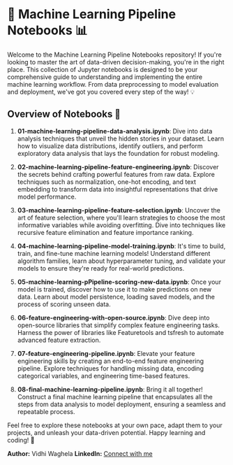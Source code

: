 # 🚀 Machine Learning Pipeline Notebooks 📊

Welcome to the Machine Learning Pipeline Notebooks repository! If you're looking to master the art of data-driven decision-making, you're in the right place. This collection of Jupyter notebooks is designed to be your comprehensive guide to understanding and implementing the entire machine learning workflow. From data preprocessing to model evaluation and deployment, we've got you covered every step of the way! 💡

## Overview of Notebooks 📝

1. **01-machine-learning-pipeline-data-analysis.ipynb**: Dive into data analysis techniques that unveil the hidden stories in your dataset. Learn how to visualize data distributions, identify outliers, and perform exploratory data analysis that lays the foundation for robust modeling.

2. **02-machine-learning-pipeline-feature-engineering.ipynb**: Discover the secrets behind crafting powerful features from raw data. Explore techniques such as normalization, one-hot encoding, and text embedding to transform data into insightful representations that drive model performance.

3. **03-machine-learning-pipeline-feature-selection.ipynb**: Uncover the art of feature selection, where you'll learn strategies to choose the most informative variables while avoiding overfitting. Dive into techniques like recursive feature elimination and feature importance ranking.

4. **04-machine-learning-pipeline-model-training.ipynb**: It's time to build, train, and fine-tune machine learning models! Understand different algorithm families, learn about hyperparameter tuning, and validate your models to ensure they're ready for real-world predictions.

5. **05-machine-learning-pPipeline-scoring-new-data.ipynb**: Once your model is trained, discover how to use it to make predictions on new data. Learn about model persistence, loading saved models, and the process of scoring unseen data.

6. **06-feature-engineering-with-open-source.ipynb**: Dive deep into open-source libraries that simplify complex feature engineering tasks. Harness the power of libraries like Featuretools and tsfresh to automate advanced feature extraction.

7. **07-feature-engineering-pipeline.ipynb**: Elevate your feature engineering skills by creating an end-to-end feature engineering pipeline. Explore techniques for handling missing data, encoding categorical variables, and engineering time-based features.

8. **08-final-machine-learning-pipeline.ipynb**: Bring it all together! Construct a final machine learning pipeline that encapsulates all the steps from data analysis to model deployment, ensuring a seamless and repeatable process.

Feel free to explore these notebooks at your own pace, adapt them to your projects, and unleash your data-driven potential. Happy learning and coding! 🎉

**Author:** Vidhi Waghela
**LinkedIn:** [Connect with me](https://www.linkedin.com/in/vidhi-waghela-434663198/)
